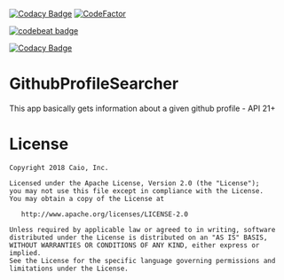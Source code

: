 [![Codacy Badge](https://api.codacy.com/project/badge/Grade/303712fcd65c4f98930c4afbac1c9005)](https://app.codacy.com/gh/caiodev/GithubProfileSearcher?utm_source=github.com&utm_medium=referral&utm_content=caiodev/GithubProfileSearcher&utm_campaign=Badge_Grade_Settings)
[![CodeFactor](https://www.codefactor.io/repository/github/caiodev/githubprofilesearcher/badge)](https://www.codefactor.io/repository/github/caiodev/githubprofilesearcher)

[![codebeat badge](https://codebeat.co/badges/01a58976-c99f-4a96-9a62-a9a005af21b5)](https://codebeat.co/projects/github-com-caiodev-githubprofilesearcher-master)

[![Codacy Badge](https://api.codacy.com/project/badge/Grade/dce16c6f362b4319887525ea214fdb05)](https://app.codacy.com/manual/caiodev/GithubProfileSearcher?utm_source=github.com&utm_medium=referral&utm_content=caiodev/GithubProfileSearcher&utm_campaign=Badge_Grade_Dashboard)

# GithubProfileSearcher
This app basically gets information about a given github profile - API 21+

License
=======

    Copyright 2018 Caio, Inc.

    Licensed under the Apache License, Version 2.0 (the "License");
    you may not use this file except in compliance with the License.
    You may obtain a copy of the License at

       http://www.apache.org/licenses/LICENSE-2.0

    Unless required by applicable law or agreed to in writing, software
    distributed under the License is distributed on an "AS IS" BASIS,
    WITHOUT WARRANTIES OR CONDITIONS OF ANY KIND, either express or implied.
    See the License for the specific language governing permissions and
    limitations under the License.
